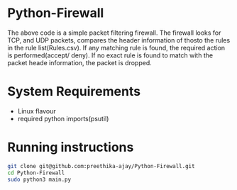# Python-Firewall
The above code is a simple packet filtering firewall. The firewall looks for TCP, and UDP packets, compares the header information of thosto the rules in the rule list(Rules.csv). If any matching rule is found, the required action is performed(accept/ deny). If no exact rule is found to match with the packet heade information, the packet is dropped.

# System Requirements  
- Linux flavour
- required python imports(psutil)  

# Running instructions  
```sh
git clone git@github.com:preethika-ajay/Python-Firewall.git
cd Python-Firewall
sudo python3 main.py
```
